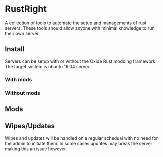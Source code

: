 # RustRight
A collection of tools to automate the setup and managements of rust servers. These tools should allow anyone with minimal knowledge to run their own server.

## Install
Servers can be setup with or without the Oxide Rust modding framework. The target system is ubuntu 16.04 server. 

### With mods

### Without mods

## Mods

## Wipes/Updates
Wipes and updates will be handled on a regular schedual with no need for the admin to initiate them. In some cases updates may break the server making this an issue however. 
